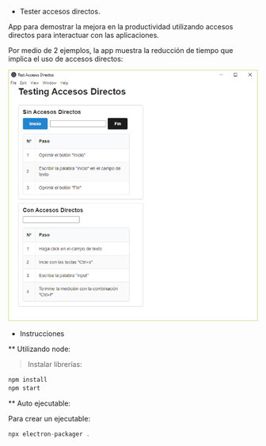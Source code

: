 * Tester accesos directos.

App para demostrar la mejora en la productividad utilizando accesos directos para interactuar con las aplicaciones.

Por medio de 2 ejemplos, la app muestra la reducción de tiempo que implica el uso de accesos directos:


![Vista App](./img/main.png)

* Instrucciones

** Utilizando node:

> Instalar librerías:

```js
npm install
npm start
```

** Auto ejecutable:

Para crear un ejecutable:

```js
npx electron-packager .

```